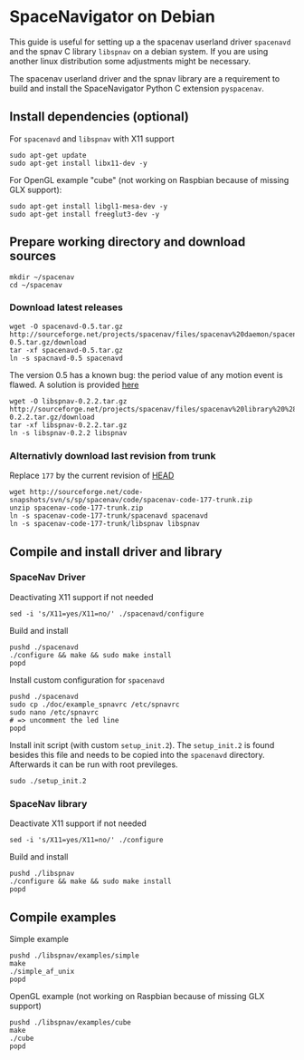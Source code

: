# SpaceNavigator on Debian
This guide is useful for setting up a the spacenav userland driver `spacenavd` and 
the spnav C library `libspnav` on a debian system.
If you are using another linux distribution some adjustments might be necessary.

The spacenav userland driver and the spnav library are a requirement to build and install
the SpaceNavigator Python C extension `pyspacenav`.

## Install dependencies (optional)
For `spacenavd` and `libspnav` with X11 support

	sudo apt-get update
	sudo apt-get install libx11-dev -y

For OpenGL example "cube" (not working on Raspbian because of missing GLX support):

	sudo apt-get install libgl1-mesa-dev -y
	sudo apt-get install freeglut3-dev -y

## Prepare working directory and download sources

	mkdir ~/spacenav
	cd ~/spacenav

### Download latest releases

	wget -O spacenavd-0.5.tar.gz http://sourceforge.net/projects/spacenav/files/spacenav%20daemon/spacenavd%200.5/spacenavd-0.5.tar.gz/download
	tar -xf spacenavd-0.5.tar.gz
	ln -s spacnavd-0.5 spacenavd

The version 0.5 has a known bug: the period value of any motion event is flawed. A solution is provided [here](http://sourceforge.net/p/spacenav/bugs/4/)

	wget -O libspnav-0.2.2.tar.gz http://sourceforge.net/projects/spacenav/files/spacenav%20library%20%28SDK%29/libspnav%200.2.2/libspnav-0.2.2.tar.gz/download
	tar -xf libspnav-0.2.2.tar.gz
	ln -s libspnav-0.2.2 libspnav

### Alternativly download last revision from trunk

Replace `177` by the current revision of [HEAD](http://sourceforge.net/p/spacenav/code/HEAD/tree/trunk/)

	wget http://sourceforge.net/code-snapshots/svn/s/sp/spacenav/code/spacenav-code-177-trunk.zip
	unzip spacenav-code-177-trunk.zip
	ln -s spacenav-code-177-trunk/spacenavd spacenavd
	ln -s spacenav-code-177-trunk/libspnav libspnav

## Compile and install driver and library
### SpaceNav Driver

Deactivating X11 support if not needed

	sed -i 's/X11=yes/X11=no/' ./spacenavd/configure

Build and install

	pushd ./spacenavd
	./configure && make && sudo make install
	popd

Install custom configuration for `spacenavd`

	pushd ./spacenavd
	sudo cp ./doc/example_spnavrc /etc/spnavrc
	sudo nano /etc/spnavrc
	# => uncomment the led line
	popd

Install init script (with custom `setup_init.2`). 
The `setup_init.2` is found besides this file and needs to be copied
into the `spacenavd` directory. Afterwards it can be run with root previleges.

	sudo ./setup_init.2

### SpaceNav library

Deactivate X11 support if not needed

	sed -i 's/X11=yes/X11=no/' ./configure

Build and install

	pushd ./libspnav
	./configure && make && sudo make install
	popd

## Compile examples
Simple example

	pushd ./libspnav/examples/simple
	make
	./simple_af_unix
	popd

OpenGL example (not working on Raspbian because of missing GLX support)

	pushd ./libspnav/examples/cube
	make
	./cube
	popd

